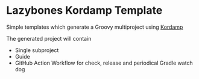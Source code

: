 # Lazybones Kordamp Template

Simple templates which generate a Groovy multiproject using [Kordamp][1]

The generated project will contain
 * Single subproject
 * Guide
 * GitHub Action Workflow for check, release and periodical Gradle watch dog


[1]: http://kordamp.org/kordamp-gradle-plugins/
